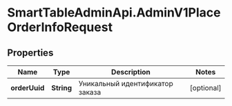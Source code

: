 # SmartTableAdminApi.AdminV1PlaceOrderInfoRequest

## Properties

Name | Type | Description | Notes
------------ | ------------- | ------------- | -------------
**orderUuid** | **String** | Уникальный идентификатор заказа | [optional] 


